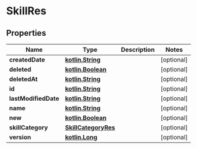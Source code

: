 # SkillRes

## Properties
Name | Type | Description | Notes
------------ | ------------- | ------------- | -------------
**createdDate** | [**kotlin.String**](.md) |  |  [optional]
**deleted** | [**kotlin.Boolean**](.md) |  |  [optional]
**deletedAt** | [**kotlin.String**](.md) |  |  [optional]
**id** | [**kotlin.String**](.md) |  |  [optional]
**lastModifiedDate** | [**kotlin.String**](.md) |  |  [optional]
**name** | [**kotlin.String**](.md) |  |  [optional]
**new** | [**kotlin.Boolean**](.md) |  |  [optional]
**skillCategory** | [**SkillCategoryRes**](SkillCategoryRes.md) |  |  [optional]
**version** | [**kotlin.Long**](.md) |  |  [optional]
